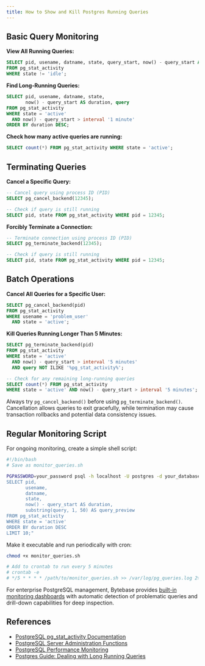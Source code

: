 ```yaml
---
title: How to Show and Kill Postgres Running Queries
---
```


## Basic Query Monitoring

**View All Running Queries:**

```sql
SELECT pid, usename, datname, state, query_start, now() - query_start AS duration, query
FROM pg_stat_activity
WHERE state != 'idle';
```

**Find Long-Running Queries:**

```sql
SELECT pid, usename, datname, state,
       now() - query_start AS duration, query
FROM pg_stat_activity
WHERE state = 'active'
  AND now() - query_start > interval '1 minute'
ORDER BY duration DESC;
```

**Check how many active queries are running:**

```sql
SELECT count(*) FROM pg_stat_activity WHERE state = 'active';
```

## Terminating Queries

**Cancel a Specific Query:**

```sql
-- Cancel query using process ID (PID)
SELECT pg_cancel_backend(12345);

-- Check if query is still running
SELECT pid, state FROM pg_stat_activity WHERE pid = 12345;
```

**Forcibly Terminate a Connection:**

```sql
-- Terminate connection using process ID (PID)
SELECT pg_terminate_backend(12345);

-- Check if query is still running
SELECT pid, state FROM pg_stat_activity WHERE pid = 12345;
```

## Batch Operations

**Cancel All Queries for a Specific User:**

```sql
SELECT pg_cancel_backend(pid)
FROM pg_stat_activity
WHERE usename = 'problem_user'
  AND state = 'active';
```

**Kill Queries Running Longer Than 5 Minutes:**

```sql
SELECT pg_terminate_backend(pid)
FROM pg_stat_activity
WHERE state = 'active'
  AND now() - query_start > interval '5 minutes'
  AND query NOT ILIKE '%pg_stat_activity%';

-- Check for any remaining long-running queries
SELECT count(*) FROM pg_stat_activity
WHERE state = 'active' AND now() - query_start > interval '5 minutes';
```

<HintBlock type="info">

Always try `pg_cancel_backend()` before using `pg_terminate_backend()`. Cancellation allows queries to exit gracefully, while termination may cause transaction rollbacks and potential data consistency issues.

</HintBlock>

## Regular Monitoring Script

For ongoing monitoring, create a simple shell script:

```bash
#!/bin/bash
# Save as monitor_queries.sh

PGPASSWORD=your_password psql -h localhost -U postgres -d your_database -c "
SELECT pid,
       usename,
       datname,
       state,
       now() - query_start AS duration,
       substring(query, 1, 50) AS query_preview
FROM pg_stat_activity
WHERE state = 'active'
ORDER BY duration DESC
LIMIT 10;"
```

Make it executable and run periodically with cron:

```bash
chmod +x monitor_queries.sh

# Add to crontab to run every 5 minutes
# crontab -e
# */5 * * * * /path/to/monitor_queries.sh >> /var/log/pg_queries.log 2>&1
```

<HintBlock type="info">

For enterprise PostgreSQL management, Bytebase provides [built-in monitoring dashboards](https://docs.bytebase.com/introduction/features/) with automatic detection of problematic queries and drill-down capabilities for deep inspection.

</HintBlock>

## References

- [PostgreSQL pg_stat_activity Documentation](https://www.postgresql.org/docs/current/monitoring-stats.html#MONITORING-PG-STAT-ACTIVITY-VIEW)
- [PostgreSQL Server Administration Functions](https://www.postgresql.org/docs/current/functions-admin.html)
- [PostgreSQL Performance Monitoring](https://www.postgresql.org/docs/current/monitoring-stats.html)
- [Postgres Guide: Dealing with Long Running Queries](https://postgresguide.com/)
